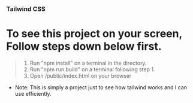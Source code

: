 ### Tailwind CSS

# To see this project on your screen, Follow steps down below first.

> 1. Run "npm install" on a terminal in the directory.
> 2. Run "npm run build" on a terminal following step 1.
> 3. Open /public/index.html on your browser

- Note: This is simply a project just to see how tailwind works and I can use efficiently.
